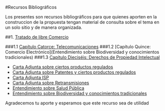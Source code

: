 #Recursos Bibliográficos

Los presentes son recursos bibliográficos para que quienes aporten 
en la construccion de la propuesta tengan material de consulta sobre 
el tema en un solo sitio y de manera organizada.

##1. [Tratado de libre Comercio](http://www.tlc.gov.co/publicaciones.php?id=727)

###1.1 [Capítulo Catorce: Telecomunicaciones](http://www.tlc.gov.co/descargar.php?id=59292)
###1.2 [Capítulo Quince: Comercio Electrónico](Entendimiento sobre Biodiversidad y conocimientos tradicionales)
###1.3 [Capítulo Dieciséis: Derechos de Propiedad Intelectual](http://www.tlc.gov.co/descargar.php?id=59298)
* [Carta Adjunta sobre ciertos productos regulados](http://www.tlc.gov.co/descargar.php?id=59294)
* [Carta Adjunta sobre Patentes y ciertos productos regulados](http://www.tlc.gov.co/descargar.php?id=59296)
* [Carta Adjunta ISP](http://www.tlc.gov.co/descargar.php?id=59295)
* [Carta Adjunta sobre Retransmisiones](http://www.tlc.gov.co/descargar.php?id=59297)
* [Entendimiento sobre Salud Pública](http://www.tlc.gov.co/descargar.php?id=59299)
* [Entendimiento sobre Biodiversidad y conocimientos tradicionales](http://www.tlc.gov.co/descargar.php?id=59316)

Agradecemos tu aporte y esperamos que este recurso sea de utilidad
